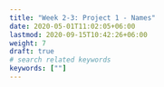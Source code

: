 ```yaml
---
title: "Week 2-3: Project 1 - Names"
date: 2020-05-01T11:02:05+06:00
lastmod: 2020-09-15T10:42:26+06:00
weight: 7
draft: true
# search related keywords
keywords: [""]
---
```


<!------------------------------------------
{{% notice info %}}
  We are going to start learning the pandas package while we explore the names data for our project. [What is in a name?](../../projects/project-1/)
{{% /notice %}}

{{% notice note %}}

**Completed Readings:** [Python for Data Science (P4DS): Data Visualization](https://byuidatascience.github.io/python4ds/data-visualisation.html), 
[P4DS: Graphics for Communication](https://byuidatascience.github.io/python4ds/graphics-for-communication.html), [P4DS: Markdown](https://byuidatascience.github.io/python4ds/markdown.html), [P4DS: 5.2 Filter rows with .query()](https://byuidatascience.github.io/python4ds/transform.html#filter-rows-with-.query)

{{% /notice %}}

{{% notice tip %}}
https://github.com/byuidatascience/data4names/raw/master/data-raw/names_year/names_year.csv
{{% /notice %}}

### Grand Questions

> 1. __How does your name at your birth year compare to its use historically?__
> 1. __If you talked to someone named Brittany on the phone, what is your guess of their age?__
> 1. __Mary, Martha, Peter, and Paul are all Christian names. From 1920 - 2000, compare the name usage of each of the four names.__
> 1. __Think of a unique name from a famous movie. Plot that name and see increases line up with the movie release.__


------------------------------>

